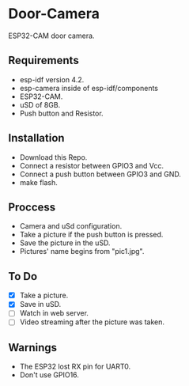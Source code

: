 # Door-Camera
ESP32-CAM door camera.

## Requirements

* esp-idf version 4.2.
* esp-camera inside of esp-idf/components
* ESP32-CAM.
* uSD of 8GB.
* Push button and Resistor.

## Installation

* Download this Repo.
* Connect a resistor between GPIO3 and Vcc.
* Connect a push button between GPIO3 and GND.
* make flash.

## Proccess

* Camera and uSd configuration.
* Take a picture if the push button is pressed.
* Save the picture in the uSD.
* Pictures' name begins from "pic1.jpg".

## To Do

- [x] Take a picture.
- [x] Save in uSD.
- [ ] Watch in web server.
- [ ] Video streaming after the picture was taken.

## Warnings

* The ESP32 lost RX pin for UART0.
* Don't use GPIO16.
